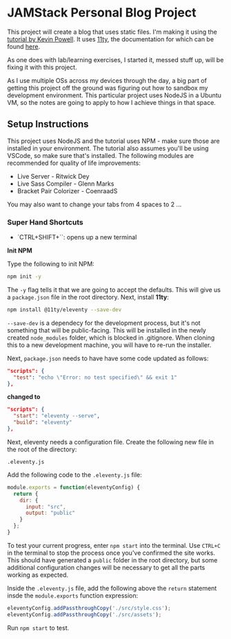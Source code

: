 # JAMStack Personal Blog Project

This project will create a blog that uses static files. I'm making it using the [tutorial by Kevin Powell](https://github.com/mattfussell/new-site.git). It uses [11ty](https://www.11ty.dev/), the documentation for which can be found [here](https://www.11ty.dev/docs/).


As one does with lab/learning exercises, I started it, messed stuff up, will be fixing it with this project.

As I use multiple OSs across my devices through the day, a big part of getting this project off the ground was figuring out how to sandbox my development environment. This particular project uses NodeJS in a Ubuntu VM, so the notes are going to apply to how I achieve things in that space.

## Setup Instructions

This project uses NodeJS and the tutorial uses NPM - make sure those are installed in your environment. The tutorial also assumes you'll be using VSCode, so make sure that's installed. The following modules are recommended for quality of life improvements:

* Live Server - Ritwick Dey
* Live Sass Compiler - Glenn Marks
* Bracket Pair Colorizer - CoenraadS

You may also want to change your tabs from 4 spaces to 2 ... 

### Super Hand Shortcuts

* `CTRL+SHIFT+\``: opens up a new terminal

**Init NPM**

Type the following to init NPM:

```bash
npm init -y
```

The `-y` flag tells it that we are going to accept the defaults. This will give us a `package.json` file in the root directory. Next, install **11ty**:

```bash
npm install @11ty/eleventy --save-dev
```

`--save-dev` is a dependecy for the development process, but it's not something that will be public-facing. This will be installed in the newly created `node_modules` folder, which is blocked in .gitignore. When cloning this to a new development machine, you will have to re-run the installer.

Next, `package.json` needs to have have some code updated as follows:

```json
"scripts": {
  "test": "echo \"Error: no test specified\" && exit 1"
},
```

**changed to**

```json
"scripts": {
  "start": "eleventy --serve",
  "build": "eleventy"
},
```

Next, eleventy needs a configuration file. Create the following new file in the root of the directory:

`.eleventy.js`

Add the following code to the `.eleventy.js` file:

```javascript
module.exports = function(eleventyConfig) {
  return {
    dir: {
      input: "src",
      output: "public"
    }
  };
}
```

To test your current progress, enter `npm start` into the terminal. Use `CTRL+C` in the terminal to stop the process once you've confirmed the site works. This should have generated a `public` folder in the root directory, but some additional configuration changes will be necessary to get all the parts working as expected.

Inside the `.eleventy.js` file, add the following above the `return` statement insde the `module.exports` function expression:

```javascript
eleventyConfig.addPassthroughCopy('./src/style.css');
eleventyConfig.addPassthroughCopy('./src/assets');
```

Run `npm start` to test.